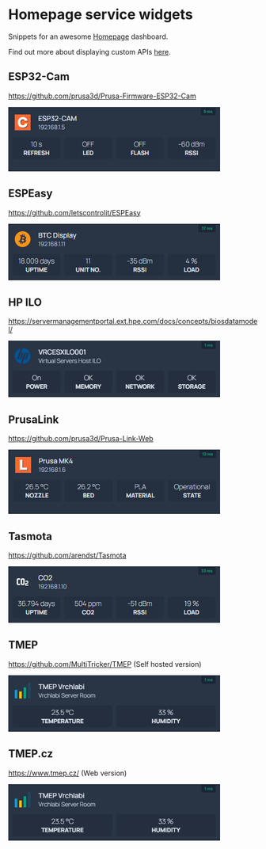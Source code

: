 # Homepage service widgets

Snippets for an awesome [Homepage](https://github.com/gethomepage/homepage) dashboard.

Find out more about displaying custom APIs [here](https://gethomepage.dev/latest/widgets/services/customapi/).

## ESP32-Cam

https://github.com/prusa3d/Prusa-Firmware-ESP32-Cam

![widget_esp32-cam](widget_esp32-cam.png)

## ESPEasy

https://github.com/letscontrolit/ESPEasy

![widget_espeasy](widget_espeasy.png)

## HP ILO

https://servermanagementportal.ext.hpe.com/docs/concepts/biosdatamodel/

![widget_ilo](widget_ilo.png)

## PrusaLink

https://github.com/prusa3d/Prusa-Link-Web

![widget_prusalink](widget_prusalink.png)

## Tasmota

https://github.com/arendst/Tasmota

![widget_tasmota](widget_tasmota.png)

## TMEP

https://github.com/MultiTricker/TMEP (Self hosted version)

![widget_tmep](widget_tmep.png)

## TMEP.cz

https://www.tmep.cz/ (Web version)

![widget_tmep](widget_tmep.png)
